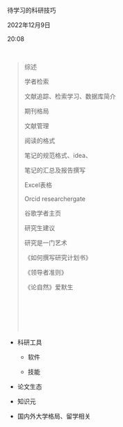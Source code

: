 待学习的科研技巧

2022年12月9日

20:08

 

> 综述
>
> 学者检索
>
> 文献追踪、检索学习、数据库简介
>
> 期刊格局
>
> 文献管理
>
> 阅读的格式
>
> 笔记的规范格式、idea、
>
> 笔记的汇总及报告撰写
>
> Excel表格
>
> Orcid researchergate
>
> 谷歌学者主页
>
> 研究生建议
>
> 研究是一门艺术
>
> 《如何撰写研究计划书》
>
> 《领导者准则》
>
> 《论自然》爱默生
>
>  
>
>  
>
>  

-   科研工具

    -   软件

    -   技能

-   论文生态

-   知识元

-   国内外大学格局、留学相关
